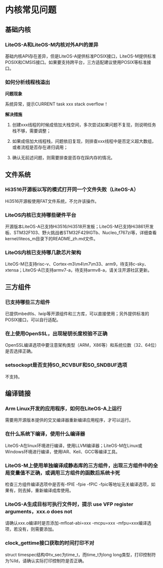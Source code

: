 # 内核常见问题


## 基础内核


### LiteOS-A和LiteOS-M内核对外API的差异

基础内核API存在差异，但是LiteOS-A提供标准POSIX接口，LiteOS-M提供标准POSIX和CMSIS接口。如果要支持跨平台，三方适配建议使用POSIX等标准接口。


### 如何分析线程栈溢出

**问题现象**

系统异常，提示CURRENT task xxx stack overflow！

**解决措施**

1. 创建xxx线程的时候成倍加大栈空间，多次尝试如果问题不复现，则说明任务栈不够，需要调整；

2. 如果成倍加大线程栈，问题依旧复现，则排查xxx线程中是否定义超大数组，或者流程是否存在递归调用；

3. 确认无前述问题，则需要排查是否存在踩内存的情况。


## 文件系统


### Hi3516开源板以写的模式打开同一个文件失败（LiteOS-A）

Hi3516开源板使用FAT文件系统，不允许该操作。


### LiteOS内核已支持哪些硬件平台

开源版本LiteOS-A已支持Hi3516/Hi3518开发板；LiteOS-M已支持Hi3861开发板、STM32F103、野火挑战者STM32F429IGTb、Nucleo_f767zi等，详细查看kernel/liteos_m目录下的README_zh.md文件。


### LiteOS内核已支持哪几款芯片架构

LiteOS-M已支持risc-v、Cortex-m3\m4\m7\m33、arm9，待支持c-sky、xtensa；LiteOS-A已支持armv7-a，待支持armv8-a，请关注开源社区更新。


## 三方组件


### 已支持哪些三方组件

已提供mbedtls、lwip等开源组件和三方库，可以直接使用；另外提供标准的POSIX接口，可以自行适配。


### 在上使用OpenSSL，出现秘钥长度校验不正确

OpenSSL编译选项中要注意架构类型（ARM，X86等）和系统位数（32、64位）是否选择正确。


### setsockopt是否支持SO_RCVBUF和SO_SNDBUF选项

不支持。


## 编译链接


### Arm Linux开发的应用程序，如何在LiteOS-A上运行

需要用开源版本提供的交叉编译器重新编译应用程序，才可以运行。


### 在什么系统下编译，使用什么编译器

LiteOS-A在linux环境进行编译，使用LLVM编译器；LiteOS-M在Linux或Windows环境进行编译，使用IAR、Keil、GCC等编译工具。


### LiteOS-M上使用单独编译成静态库的三方组件，出现三方组件中的全局变量值不正确，或调用三方组件的函数后系统卡死

检查三方组件编译选项中是否有-fPIE -fpie -fPIC -fpic等地址无关编译选项，如果有，则去掉，重新编译成库使用。


### LiteOS-A生成目标可执行文件时，提示 use  VFP register arguments，xxx.o does not

请确认xxx.o编译时是否添加-mfloat-abi=xxx -mcpu=xxx -mfpu=xxx编译选项，若没有，则需要添加。


### clock_gettime接口获取的时间打印不对

struct timespec结构中tv_sec为time_t，而time_t为long long类型，打印控制符为%lld，请确认实际打印控制符是否正确。
